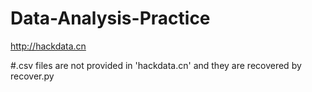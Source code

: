 # Data-Analysis-Practice
http://hackdata.cn


#.csv files are not provided in 'hackdata.cn' and they are recovered by recover.py 

